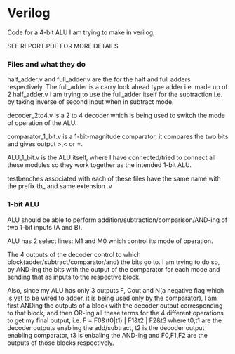 # Verilog
Code for a 4-bit ALU I am trying to make in verilog,

SEE REPORT.PDF FOR MORE DETAILS

### Files and what they do
half_adder.v and full_adder.v are the for the half and full adders respectively. The full_adder is a carry look ahead type adder i.e. made up of 2 half_adder.v
I am trying to use the full_adder itself for the subtraction i.e. by taking inverse of second input when in subtract mode.

decoder_2to4.v is a 2 to 4 decoder which is being used to switch the mode of operation of the ALU.

comparator_1_bit.v is a 1-bit-magnitude comparator, it compares the two bits and gives output >,< or =.

ALU_1_bit.v is the ALU itself, where I have connected/tried to connect all these modules so they work together as the intended 1-bit ALU.

testbenches associated with each of these files have the same name with the prefix tb_ and same extension .v

### 1-bit ALU
ALU should be able to perform addition/subtraction/comparison/AND-ing of two 1-bit inputs (A and B).

ALU has 2 select lines: M1 and M0 which control its mode of operation.

The 4 outputs of the decoder control to which block(adder/subtract/comparator/and) the bits go to. I am trying to do so, by AND-ing the bits with the output of the comparator for each mode and sending that as inputs to the respective block.

Also, since my ALU has only 3 outputs F, Cout and N(a negative flag which is yet to be wired to adder, it is being used only by the comparator), I am first ANDing the outputs of a block with the decoder output corresponding to that block, and then OR-ing all these terms for the 4 different operations to get my final output, i.e. F = F0&(t0|t1) | F1&t2 | F2&t3 where t0,t1 are the decoder outputs enabling the add/subtract, t2 is the decoder output enabling comparator, t3 is enbaling the AND-ing and F0,F1,F2 are the outputs of those blocks respectively.
